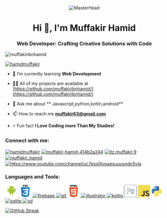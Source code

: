 <div align="center">
  <img src="https://c.tenor.com/wF5RiCnfj34AAAAC/tenor.gif" alt="MasterHead">
</div><h1 align="center">Hi 👋, I'm Muffakir Hamid</h1>
<h3 align="center">Web Developer: Crafting Creative Solutions with Code</h3>

<p align="left"> <img src="https://komarev.com/ghpvc/?username=muffakiribnhamid&label=Profile%20views&color=0e75b6&style=flat" alt="muffakiribnhamid" /> </p>

<p align="left"> <a href="https://twitter.com/hamidmuffakir" target="blank"><img src="https://img.shields.io/twitter/follow/hamidmuffakir?logo=twitter&style=for-the-badge" alt="hamidmuffakir" /></a> </p>

- 🌱 I’m currently learning **Web Development**

- 👨‍💻 All of my projects are available at [https://github.com/muffakiribnhamid/](https://github.com/muffakiribnhamid/)

- 💬 Ask me about ** Javascript,python,kotlin,android**

- 📫 How to reach me **muffakir63@gmail.com**

- ⚡ Fun fact **I Love Coding more Than My Studies!**

<h3 align="left">Connect with me:</h3>
<p align="left">
<a href="https://twitter.com/hamidmuffakir" target="blank"><img align="center" src="https://raw.githubusercontent.com/rahuldkjain/github-profile-readme-generator/master/src/images/icons/Social/twitter.svg" alt="hamidmuffakir" height="30" width="40" /></a>
<a href="https://linkedin.com/in/muffakir-hamid-414b2a244" target="blank"><img align="center" src="https://raw.githubusercontent.com/rahuldkjain/github-profile-readme-generator/master/src/images/icons/Social/linked-in-alt.svg" alt="muffakir-hamid-414b2a244" height="30" width="40" /></a>
<a href="https://fb.com/itz.muffakir.9" target="blank"><img align="center" src="https://raw.githubusercontent.com/rahuldkjain/github-profile-readme-generator/master/src/images/icons/Social/facebook.svg" alt="itz.muffakir.9" height="30" width="40" /></a>
<a href="https://instagram.com/muffakir_hamid" target="blank"><img align="center" src="https://raw.githubusercontent.com/rahuldkjain/github-profile-readme-generator/master/src/images/icons/Social/instagram.svg" alt="muffakir_hamid" height="30" width="40" /></a>
<a href="https://www.youtube.com/c/https://www.youtube.com/channel/uc7esx0lvpaesuuusndo5vla" target="blank"><img align="center" src="https://raw.githubusercontent.com/rahuldkjain/github-profile-readme-generator/master/src/images/icons/Social/youtube.svg" alt="https://www.youtube.com/channel/uc7esx0lvpaesuuusndo5vla" height="30" width="40" /></a>
</p>

<h3 align="left">Languages and Tools:</h3>
<p align="left"> <a href="https://developer.android.com" target="_blank" rel="noreferrer"> <img src="https://raw.githubusercontent.com/devicons/devicon/master/icons/android/android-original-wordmark.svg" alt="android" width="40" height="40"/> </a> <a href="https://www.w3schools.com/css/" target="_blank" rel="noreferrer"> <img src="https://raw.githubusercontent.com/devicons/devicon/master/icons/css3/css3-original-wordmark.svg" alt="css3" width="40" height="40"/> </a> <a href="https://firebase.google.com/" target="_blank" rel="noreferrer"> <img src="https://www.vectorlogo.zone/logos/firebase/firebase-icon.svg" alt="firebase" width="40" height="40"/> </a> <a href="https://git-scm.com/" target="_blank" rel="noreferrer"> <img src="https://www.vectorlogo.zone/logos/git-scm/git-scm-icon.svg" alt="git" width="40" height="40"/> </a> <a href="https://www.w3.org/html/" target="_blank" rel="noreferrer"> <img src="https://raw.githubusercontent.com/devicons/devicon/master/icons/html5/html5-original-wordmark.svg" alt="html5" width="40" height="40"/> </a> <a href="https://www.adobe.com/in/products/illustrator.html" target="_blank" rel="noreferrer"> <img src="https://www.vectorlogo.zone/logos/adobe_illustrator/adobe_illustrator-icon.svg" alt="illustrator" width="40" height="40"/> </a> <a href="https://kotlinlang.org" target="_blank" rel="noreferrer"> <img src="https://www.vectorlogo.zone/logos/kotlinlang/kotlinlang-icon.svg" alt="kotlin" width="40" height="40"/> </a> <a href="https://www.photoshop.com/en" target="_blank" rel="noreferrer"> <img src="https://raw.githubusercontent.com/devicons/devicon/master/icons/photoshop/photoshop-line.svg" alt="photoshop" width="40" height="40"/> </a> <a href="https://www.python.org" target="_blank" rel="noreferrer"> 
  <a href="https://developer.mozilla.org/en-US/docs/Web/JavaScript" target="_blank" rel="noreferrer"> <img src="https://raw.githubusercontent.com/devicons/devicon/master/icons/javascript/javascript-original.svg" alt="javascript" width="40" height="40"/><img src="https://raw.githubusercontent.com/devicons/devicon/master/icons/python/python-original.svg" alt="python" width="40" height="40"/> </a> <a href="https://www.sqlite.org/" target="_blank" rel="noreferrer"> <img src="https://www.vectorlogo.zone/logos/sqlite/sqlite-icon.svg" alt="sqlite" width="40" height="40"/> </a> <a href="https://www.adobe.com/products/xd.html" target="_blank" rel="noreferrer"> <img src="https://cdn.worldvectorlogo.com/logos/adobe-xd.svg" alt="xd" width="40" height="40"/> </a> </p>

[![GitHub Streak](https://github-readme-streak-stats.herokuapp.com?user=muffakiribnhamid)](https://git.io/streak-stats)
